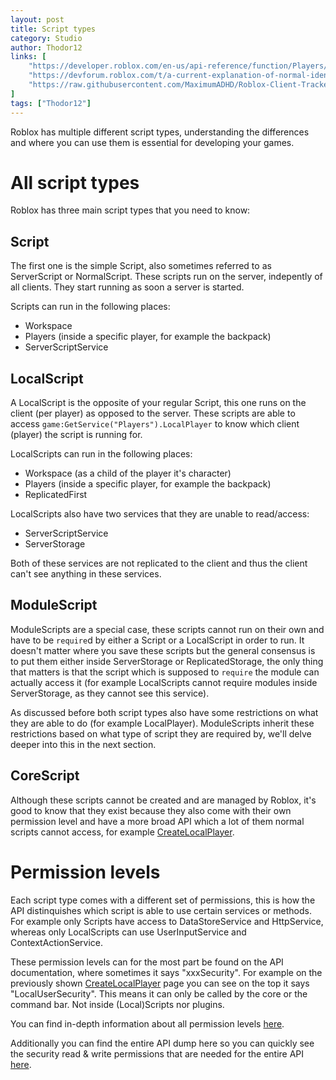 ```yaml
---
layout: post
title: Script types
category: Studio
author: Thodor12
links: [
    "https://developer.roblox.com/en-us/api-reference/function/Players/CreateLocalPlayer",
    "https://devforum.roblox.com/t/a-current-explanation-of-normal-identities-and-security-tags/219471",
    "https://raw.githubusercontent.com/MaximumADHD/Roblox-Client-Tracker/roblox/API-Dump.json"
]
tags: ["Thodor12"]
---
```


Roblox has multiple different script types, understanding the differences and where you can use them is essential for developing your games.

# All script types
Roblox has three main script types that you need to know:

## Script
The first one is the simple Script, also sometimes referred to as ServerScript or NormalScript.
These scripts run on the server, indepently of all clients. They start running as soon a server is started.

Scripts can run in the following places:
- Workspace
- Players (inside a specific player, for example the backpack)
- ServerScriptService

## LocalScript
A LocalScript is the opposite of your regular Script, this one runs on the client (per player) as opposed to the server.
These scripts are able to access `game:GetService("Players").LocalPlayer` to know which client (player) the script is running for.

LocalScripts can run in the following places:
- Workspace (as a child of the player it's character)
- Players (inside a specific player, for example the backpack)
- ReplicatedFirst

LocalScripts also have two services that they are unable to read/access:
- ServerScriptService
- ServerStorage

Both of these services are not replicated to the client and thus the client can't see anything in these services.

## ModuleScript
ModuleScripts are a special case, these scripts cannot run on their own and have to be `require`d by either a Script or a LocalScript in order to run.
It doesn't matter where you save these scripts but the general consensus is to put them either inside ServerStorage or ReplicatedStorage, the only thing that matters
is that the script which is supposed to `require` the module can actually access it (for example LocalScripts cannot require modules inside ServerStorage, as they cannot see this service).

As discussed before both script types also have some restrictions on what they are able to do (for example LocalPlayer).
ModuleScripts inherit these restrictions based on what type of script they are required by, we'll delve deeper into this in the next section.

## CoreScript
Although these scripts cannot be created and are managed by Roblox, it's good to know that they exist because they also come with their own permission level
and have a more broad API which a lot of them normal scripts cannot access, for example [CreateLocalPlayer](#link1).

# Permission levels
Each script type comes with a different set of permissions, this is how the API distinquishes which script is able to use certain services or methods.
For example only Scripts have access to DataStoreService and HttpService, whereas only LocalScripts can use UserInputService and ContextActionService.

These permission levels can for the most part be found on the API documentation, where sometimes it says "xxxSecurity". For example on the previously shown [CreateLocalPlayer](#link1) page you can see on the top it says "LocalUserSecurity". This means it can only be called by the core or the command bar. Not inside (Local)Scripts nor plugins.

You can find in-depth information about all permission levels [here](#link2).

Additionally you can find the entire API dump here so you can quickly see the security read & write permissions that are needed for the entire API [here](#link3).